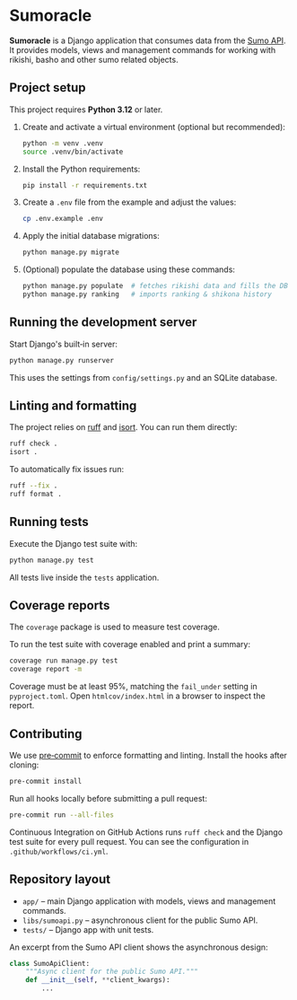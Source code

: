 # Sumoracle

**Sumoracle** is a Django application that consumes data from the
[Sumo API](https://sumo-api.com/).
It provides models, views and management commands for working with rikishi,
basho and other sumo related objects.

## Project setup

This project requires **Python 3.12** or later.

1. Create and activate a virtual environment (optional but recommended):
   ```bash
   python -m venv .venv
   source .venv/bin/activate
   ```
2. Install the Python requirements:
   ```bash
   pip install -r requirements.txt
   ```
3. Create a `.env` file from the example and adjust the values:
   ```bash
   cp .env.example .env
   ```
4. Apply the initial database migrations:
   ```bash
   python manage.py migrate
   ```
5. (Optional) populate the database using these commands:
   ```bash
   python manage.py populate  # fetches rikishi data and fills the DB
   python manage.py ranking   # imports ranking & shikona history
   ```

## Running the development server

Start Django's built‑in server:
```bash
python manage.py runserver
```
This uses the settings from `config/settings.py` and an SQLite database.

## Linting and formatting

The project relies on [ruff](https://docs.astral.sh/ruff/) and
[isort](https://pycqa.github.io/isort/). You can run them directly:
```bash
ruff check .
isort .
```
To automatically fix issues run:
```bash
ruff --fix .
ruff format .
```

## Running tests

Execute the Django test suite with:
```bash
python manage.py test
```
All tests live inside the `tests` application.

## Coverage reports

The `coverage` package is used to measure test coverage.

To run the test suite with coverage enabled and print a summary:
```bash
coverage run manage.py test
coverage report -m
```
Coverage must be at least 95%, matching the `fail_under` setting in `pyproject.toml`.
Open `htmlcov/index.html` in a browser to inspect the report.

## Contributing

We use [pre‑commit](https://pre-commit.com/) to enforce formatting and linting.
Install the hooks after cloning:
```bash
pre-commit install
```
Run all hooks locally before submitting a pull request:
```bash
pre-commit run --all-files
```
Continuous Integration on GitHub Actions runs `ruff check` and the Django test
suite for every pull request.
You can see the configuration in `.github/workflows/ci.yml`.

## Repository layout

- `app/` – main Django application with models, views and management commands.
- `libs/sumoapi.py` – asynchronous client for the public Sumo API.
- `tests/` – Django app with unit tests.

An excerpt from the Sumo API client shows the asynchronous design:
```python
class SumoApiClient:
    """Async client for the public Sumo API."""
    def __init__(self, **client_kwargs):
        ...
```

